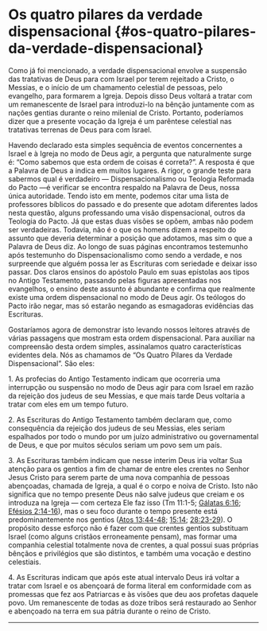 # Os quatro pilares da verdade dispensacional {#os-quatro-pilares-da-verdade-dispensacional}

Como já foi mencionado, a verdade dispensacional envolve a suspensão das tratativas de Deus para com Israel por terem rejeitado a Cristo, o Messias, e o início de um chamamento celestial de pessoas, pelo evangelho, para formarem a Igreja. Depois disso Deus voltará a tratar com um remanescente de Israel para introduzi-lo na bênção juntamente com as nações gentias durante o reino milenial de Cristo. Portanto, poderíamos dizer que a presente vocação da Igreja é um parêntese celestial nas tratativas terrenas de Deus para com Israel.

Havendo declarado esta simples sequência de eventos concernentes a Israel e à Igreja no modo de Deus agir, a pergunta que naturalmente surge é: “Como sabemos que esta ordem de coisas é correta?”. A resposta é que a Palavra de Deus a indica em muitos lugares. A rigor, o grande teste para sabermos qual é verdadeiro — Dispensacionalismo ou Teologia Reformada do Pacto —é verificar se encontra respaldo na Palavra de Deus, nossa única autoridade. Tendo isto em mente, podemos citar uma lista de professores bíblicos do passado e do presente que adotam diferentes lados nesta questão, alguns professando uma visão dispensacional, outros da Teologia do Pacto. Já que estas duas visões se opõem, ambas não podem ser verdadeiras. Todavia, não é o que os homens dizem a respeito do assunto que deveria determinar a posição que adotamos, mas sim o que a Palavra de Deus diz. Ao longo de suas páginas encontramos testemunho após testemunho do Dispensacionalismo como sendo a verdade, e nos surpreende que alguém possa ler as Escrituras com seriedade e deixar isso passar. Dos claros ensinos do apóstolo Paulo em suas epístolas aos tipos no Antigo Testamento, passando pelas figuras apresentadas nos evangelhos, o ensino deste assunto é abundante e confirma que realmente existe uma ordem dispensacional no modo de Deus agir. Os teólogos do Pacto irão negar, mas só estarão negando as esmagadoras evidências das Escrituras.

Gostaríamos agora de demonstrar isto levando nossos leitores através de várias passagens que mostram esta ordem dispensacional. Para auxiliar na compreensão desta ordem simples, assinalamos quatro características evidentes dela. Nós as chamamos de “Os Quatro Pilares da Verdade Dispensacional”. São eles:

1\. As profecias do Antigo Testamento indicam que ocorreria uma interrupção ou suspensão no modo de Deus agir para com Israel em razão da rejeição dos judeus de seu Messias, e que mais tarde Deus voltaria a tratar com eles em um tempo futuro.

2\. As Escrituras do Antigo Testamento também declaram que, como consequência da rejeição dos judeus de seu Messias, eles seriam espalhados por todo o mundo por um juízo administrativo ou governamental de Deus, e que por muitos séculos seriam um povo sem um país.

3\. As Escrituras também indicam que nesse interim Deus iria voltar Sua atenção para os gentios a fim de chamar de entre eles crentes no Senhor Jesus Cristo para serem parte de uma nova companhia de pessoas abençoadas, chamada de Igreja, a qual é o corpo e noiva de Cristo. Isto não significa que no tempo presente Deus não salve judeus que creiam e os introduza na Igreja — com certeza Ele faz isso (Tm 11:1-5; [Gálatas 6:16](http://bibliaonline.com.br/acf/gl/6/16); [Efésios 2:14-16](http://bibliaonline.com.br/acf/ef/2/14-16)), mas o seu foco durante o tempo presente está predominantemente nos gentios ([Atos 13:44-48](http://bibliaonline.com.br/acf/atos/13/44-48); [15:14](http://bibliaonline.com.br/acf/atos/15/14); [28:23-29](http://bibliaonline.com.br/acf/atos/28/23-29)). O propósito desse esforço não é fazer com que crentes gentios substituam Israel (como alguns cristãos erroneamente pensam), mas formar uma companhia celestial totalmente nova de crentes, a qual possui suas próprias bênçãos e privilégios que são distintos, e também uma vocação e destino celestiais.

4\. As Escrituras indicam que após este atual intervalo Deus irá voltar a tratar com Israel e os abençoará de forma literal em conformidade com as promessas que fez aos Patriarcas e às visões que deu aos profetas daquele povo. Um remanescente de todas as doze tribos será restaurado ao Senhor e abençoado na terra em sua pátria durante o reino de Cristo.

*****